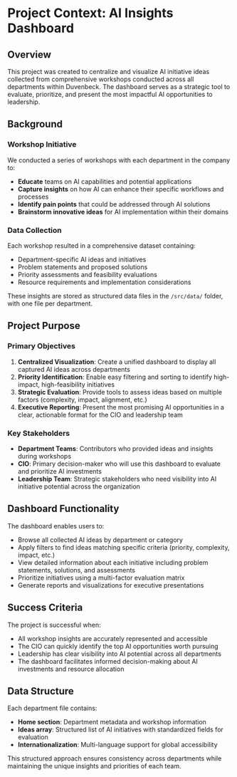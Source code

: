 # Project Context: AI Insights Dashboard

## Overview

This project was created to centralize and visualize AI initiative ideas collected from comprehensive workshops conducted across all departments within Duvenbeck. The dashboard serves as a strategic tool to evaluate, prioritize, and present the most impactful AI opportunities to leadership.

## Background

### Workshop Initiative
We conducted a series of workshops with each department in the company to:
- **Educate** teams on AI capabilities and potential applications
- **Capture insights** on how AI can enhance their specific workflows and processes
- **Identify pain points** that could be addressed through AI solutions
- **Brainstorm innovative ideas** for AI implementation within their domains

### Data Collection
Each workshop resulted in a comprehensive dataset containing:
- Department-specific AI ideas and initiatives
- Problem statements and proposed solutions
- Priority assessments and feasibility evaluations
- Resource requirements and implementation considerations

These insights are stored as structured data files in the `/src/data/` folder, with one file per department.

## Project Purpose

### Primary Objectives
1. **Centralized Visualization**: Create a unified dashboard to display all captured AI ideas across departments
2. **Priority Identification**: Enable easy filtering and sorting to identify high-impact, high-feasibility initiatives  
3. **Strategic Evaluation**: Provide tools to assess ideas based on multiple factors (complexity, impact, alignment, etc.)
4. **Executive Reporting**: Present the most promising AI opportunities in a clear, actionable format for the CIO and leadership team

### Key Stakeholders
- **Department Teams**: Contributors who provided ideas and insights during workshops
- **CIO**: Primary decision-maker who will use this dashboard to evaluate and prioritize AI investments
- **Leadership Team**: Strategic stakeholders who need visibility into AI initiative potential across the organization

## Dashboard Functionality

The dashboard enables users to:
- Browse all collected AI ideas by department or category
- Apply filters to find ideas matching specific criteria (priority, complexity, impact, etc.)
- View detailed information about each initiative including problem statements, solutions, and assessments
- Prioritize initiatives using a multi-factor evaluation matrix
- Generate reports and visualizations for executive presentations

## Success Criteria

The project is successful when:
- All workshop insights are accurately represented and accessible
- The CIO can quickly identify the top AI opportunities worth pursuing
- Leadership has clear visibility into AI potential across all departments
- The dashboard facilitates informed decision-making about AI investments and resource allocation

## Data Structure

Each department file contains:
- **Home section**: Department metadata and workshop information
- **Ideas array**: Structured list of AI initiatives with standardized fields for evaluation
- **Internationalization**: Multi-language support for global accessibility

This structured approach ensures consistency across departments while maintaining the unique insights and priorities of each team.